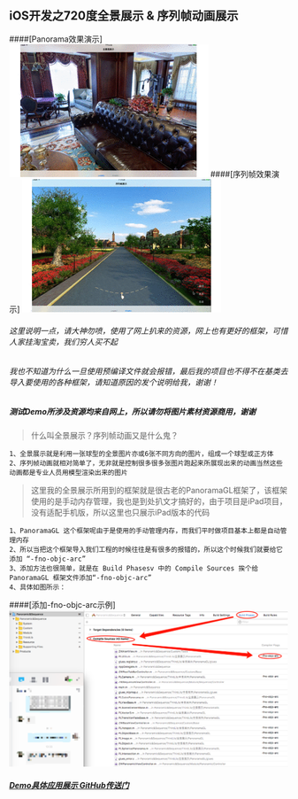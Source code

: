 ## iOS开发之720度全景展示 & 序列帧动画展示
####[Panorama效果演示]
![](./全景图.gif)
####[序列帧效果演示]
![](./序列帧.gif)
###### 这里说明一点，请大神勿喷，使用了网上扒来的资源，网上也有更好的框架，可惜人家挂淘宝卖，我们穷人买不起
###### 我也不知道为什么一旦使用预编译文件就会报错，最后我的项目也不得不在基类去导入要使用的各种框架，请知道原因的发个说明给我，谢谢！
##### 测试Demo所涉及资源均来自网上，所以请勿将图片素材资源商用，谢谢
> 什么叫全景展示？序列帧动画又是什么鬼？

	1、全景展示就是利用一张球型的全景图片亦或6张不同方向的图片，组成一个球型或正方体
	2、序列帧动画就相对简单了，无非就是控制很多很多张图片跑起来所展现出来的动画当然这些动画都是专业人员用模型渲染出来的图片

> 这里我的全景展示所用到的框架就是很古老的PanoramaGL框架了，该框架使用的是手动内存管理，我也是到处扒文才搞好的，由于项目是iPad项目，没有适配手机版，所以这里也只展示iPad版本的代码
	
	1、PanoramaGL 这个框架呢由于是使用的手动管理内存，而我们平时做项目基本上都是自动管理内存
	2、所以当把这个框架导入我们工程的时候往往是有很多的报错的，所以这个时候我们就要给它添加 “-fno-objc-arc”
	3、添加方法也很简单，就是在 Build Phasesv 中的 Compile Sources 挨个给PanoramaGL 框架文件添加“-fno-objc-arc”
	4、具体如图所示：


####[添加-fno-objc-arc示例]
![](./添加示例.png)
	
##### [Demo具体应用展示 GitHub传送门](http://www.90candy.com)


	